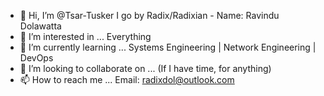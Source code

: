 - 👋 Hi, I’m @Tsar-Tusker I go by Radix/Radixian - Name: Ravindu Dolawatta
- 👀 I’m interested in ... Everything
- 🌱 I’m currently learning ... Systems Engineering | Network Engineering | DevOps
- 💞️ I’m looking to collaborate on ... (If I have time, for anything)
- 📫 How to reach me ... Email: radixdol@outlook.com

<!---
Tsar-Tusker/Tsar-Tusker is a ✨ special ✨ repository because its `README.md` (this file) appears on your GitHub profile.
You can click the Preview link to take a look at your changes.
--->
